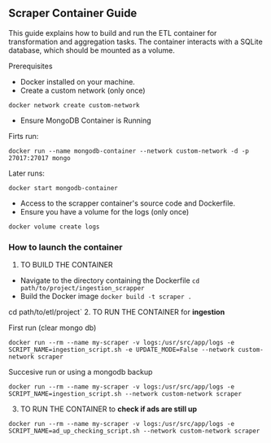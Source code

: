 ##  Scraper Container Guide
This guide explains how to build and run the ETL container for transformation and aggregation tasks. 
The container interacts with a SQLite database, which should be mounted as a volume.


Prerequisites
- Docker installed on your machine.
- Create a custom network (only once)

`docker network create custom-network`

- Ensure MongoDB Container is Running

Firts run:

`docker run --name mongodb-container --network custom-network -d -p 27017:27017 mongo`

Later runs:

`docker start mongodb-container`

- Access to the scrapper container's source code and Dockerfile.
- Ensure you have a volume for the logs (only once)

`docker volume create logs`


### How to launch the container

1. TO BUILD THE CONTAINER
  - Navigate to the directory containing the Dockerfile `cd path/to/project/ingestion_scrapper`
  - Build the Docker image `docker build -t scraper .`

cd path/to/etl/project`
2. TO RUN THE CONTAINER for **ingestion**

First run (clear mongo db)

`docker run --rm --name my-scraper -v logs:/usr/src/app/logs -e SCRIPT_NAME=ingestion_script.sh -e UPDATE_MODE=False --network custom-network scraper`

Succesive run or using a mongodb backup

`docker run --rm --name my-scraper -v logs:/usr/src/app/logs -e SCRIPT_NAME=ingestion_script.sh --network custom-network scraper`

3. TO RUN THE CONTAINER to **check if ads are still up**

`docker run --rm --name my-scraper -v logs:/usr/src/app/logs -e SCRIPT_NAME=ad_up_checking_script.sh --network custom-network scraper`
